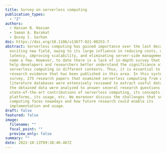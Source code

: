 ```yaml
---
title: Survey on serverless computing
publication_types:
  - "2"
authors:
  - Hassan B. Hassan
  - Saman A. Barakat
  - Qusay I. Sarhan
doi: https://doi.org/10.1186/s13677-021-00253-7
abstract: Serverless computing has gained importance over the last decade as an
  exciting new field, owing to its large influence in reducing costs, decreasing
  latency, improving scalability, and eliminating server-side management, to
  name a few. However, to date there is a lack of in-depth survey that would
  help developers and researchers better understand the significance of
  serverless computing in different contexts. Thus, it is essential to present
  research evidence that has been published in this area. In this systematic
  survey, 275 research papers that examined serverless computing from well-known
  literature databases were extensively reviewed to extract useful data. Then,
  the obtained data were analyzed to answer several research questions regarding
  state-of-the-art contributions of serverless computing, its concepts, its
  platforms, its usage, etc. We moreover discuss the challenges that serverless
  computing faces nowadays and how future research could enable its
  implementation and usage.
draft: false
featured: false
image:
  filename: ""
  focal_point: ""
  preview_only: false
summary: ""
date: 2022-10-13T09:38:40.467Z
---
```

